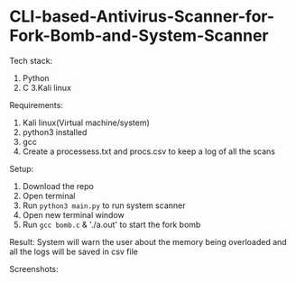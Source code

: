 # CLI-based-Antivirus-Scanner-for-Fork-Bomb-and-System-Scanner

Tech stack:
  1. Python
  2. C
  3.Kali linux
  
Requirements:
  1. Kali linux(Virtual machine/system)
  2. python3 installed 
  3. gcc
  4. Create a processess.txt and procs.csv to keep a log of all the scans
  
Setup:
  1. Download the repo
  2. Open terminal
  3. Run `python3 main.py` to run system scanner
  3. Open new terminal window
  4. Run `gcc bomb.c` & './a.out' to start the fork bomb
  
Result:
  System will warn the user about the memory being overloaded and all the logs will be saved in csv file
  
Screenshots:

